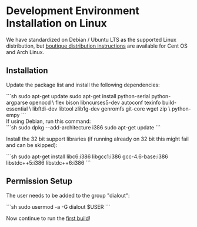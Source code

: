 # Development Environment Installation on Linux

We have standardized on Debian / Ubuntu LTS as the supported Linux distribution, but [boutique distribution instructions](starting-installing-linux-boutique.md) are available for Cent OS and Arch Linux.

## Installation

Update the package list and install the following dependencies:

<div class="host-code"></div>
```sh
sudo apt-get update
sudo apt-get install python-serial python-argparse openocd \
    flex bison libncurses5-dev autoconf texinfo build-essential \
    libftdi-dev libtool zlib1g-dev genromfs git-core wget zip \
    python-empy
```

<aside class="note">
If using Debian, run this command:
</aside>

<div class="host-code"></div>
```sh
sudo dpkg --add-architecture i386
sudo apt-get update
```

Install the 32 bit support libraries (if running already on 32 bit this might fail and can be skipped):

<div class="host-code"></div>
```sh
sudo apt-get install libc6:i386 libgcc1:i386 gcc-4.6-base:i386 libstdc++5:i386 libstdc++6:i386
```

## Permission Setup

The user needs to be added to the group "dialout":

<div class="host-code"></div>
```sh
sudo usermod -a -G dialout $USER
```

Now continue to run the [first build](starting-building.md)!
